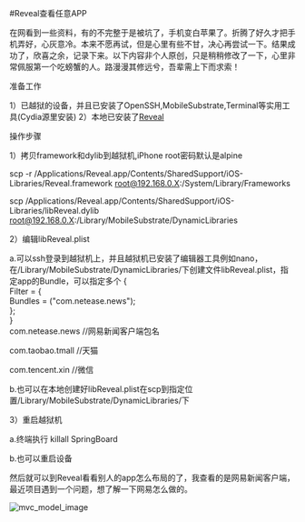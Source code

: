#Reveal查看任意APP

在网看到一些资料，有的不完整于是被坑了，手机变白苹果了。折腾了好久才把手机弄好，心灰意冷。本来不愿再试，但是心里有些不甘，决心再尝试一下。结果成功了，欣喜之余，记录下来。以下内容非个人原创，只是稍稍修改了一下，心里非常佩服第一个吃螃蟹的人。路漫漫其修远兮，吾辈需上下而求索！

准备工作

1）已越狱的设备，并且已安装了OpenSSH,MobileSubstrate,Terminal等实用工具(Cydia源里安装)
2）本地已安装了[Reveal](http://pan.baidu.com/disk/home#render-type=grid-view)


操作步骤

1）拷贝framework和dylib到越狱机,iPhone root密码默认是alpine

scp -r /Applications/Reveal.app/Contents/SharedSupport/iOS-Libraries/Reveal.framework root@192.168.0.X:/System/Library/Frameworks

scp /Applications/Reveal.app/Contents/SharedSupport/iOS-Libraries/libReveal.dylib root@192.168.0.X:/Library/MobileSubstrate/DynamicLibraries


2）编辑libReveal.plist

a.可以ssh登录到越狱机上，并且越狱机已安装了编辑器工具例如nano，在/Library/MobileSubstrate/DynamicLibraries/下创建文件libReveal.plist，指定app的Bundle，可以指定多个
{   
    Filter = {  
         Bundles = ("com.netease.news");   
    };   
}  
com.netease.news //网易新闻客户端包名

com.taobao.tmall //天猫

com.tencent.xin //微信

b.也可以在本地创建好libReveal.plist在scp到指定位置/Library/MobileSubstrate/DynamicLibraries/下


3）重启越狱机

a.终端执行 killall SpringBoard
     
b.也可以重启设备


然后就可以到Reveal看看别人的app怎么布局的了，我查看的是网易新闻客户端，最近项目遇到一个问题，想了解一下网易怎么做的。

![mvc_model_image](http://d.pcs.baidu.com/thumbnail/3aaa09cb3a30bf70dd0ce59a5c2976a9?fid=1058376525-250528-539568414531577&time=1440745200&rt=sh&sign=FDTAER-DCb740ccc5511e5e8fedcff06b081203-4ZMkqlvuht1jpyy%2BPOPBjhuaae0%3D&expires=2h&prisign=unkown&chkv=0&chkbd=0&chkpc=&size=c850_u580&quality=100)


